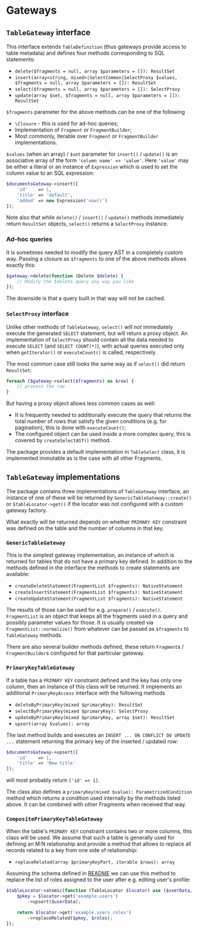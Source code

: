 # Gateways

## `TableGateway` interface

This interface extends `TableDefinition` (thus gateways provide access to table metadata) and defines
four methods corresponding to SQL statements:
 * `delete($fragments = null, array $parameters = []): ResultSet`
 * `insert(array<string, mixed>|SelectCommon|SelectProxy $values, $fragments = null, array $parameters = []): ResultSet`
 * `select($fragments = null, array $parameters = []): SelectProxy`
 * `update(array $set, $fragments = null, array $parameters = []): ResultSet`

`$fragments` parameter for the above methods can be one of the following
 * `\Closure` - this is used for ad-hoc queries;
 * Implementation of `Fragment` or `FragmentBuilder`;
 * Most commonly, iterable over `Fragment` or `FragmentBuilder` implementations.

`$values` (when an array) / `$set` parameter for `insert()` / `update()` is an associative array of the form
`'column name' => 'value'`. Here `'value'` may be either a literal or an instance of `Expression` which is used
to set the column value to an SQL expression:
```PHP
$documentsGateway->insert([
    'id'    => 1,
    'title' => 'default',
    'added' => new Expression('now()')
]);
```

Note also that while `delete()` / `insert()` / `update()` methods immediately return `ResultSet` objects,
`select()` returns a `SelectProxy` instance.

### Ad-hoc queries

It is sometimes needed to modify the query AST in a completely custom way. Passing a closure as `$fragments` to one of 
the above methods allows exactly this:
```PHP
$gateway->delete(function (Delete $delete) {
    // Modify the $delete query any way you like
});
```

The downside is that a query built in that way will not be cached.

### `SelectProxy` interface

Unlike other methods of `TableGateway`, `select()` *will not* immediately execute the generated `SELECT` statement,
but will return a proxy object. An implementation of `SelectProxy` should contain all the data needed to execute 
`SELECT` (and `SELECT COUNT(*)`), with actual queries executed only when `getIterator()` or `executeCount()` is called, 
respectively.

The most common case still looks the same way as if `select()` did return `ResultSet`:
```PHP
foreach ($gateway->select($fragments) as $row) {
    // process the row
}
```

But having a proxy object allows less common cases as well:
 * It is frequently needed to additionally execute the query that returns the total number of rows that satisfy 
   the given conditions (e.g. for pagination), this is done with `executeCount()`;
 * The configured object can be used inside a more complex query, this is covered by `createSelectAST()` method.

The package provides a default implementation in `TableSelect` class, it is implemented immutable as is the case with
all other Fragments.

## `TableGateway` implementations

The package contains three implementations of `TableGateway` interface, an instance of one of these will be returned by
`GenericTableGateway::create()` or `$tableLocator->get()` if the locator was not configured 
with a custom gateway factory.

What exactly will be returned depends on whether `PRIMARY KEY` constraint was defined on the table and the number
of columns in that key.

### `GenericTableGateway`

This is the simplest gateway implementation, an instance of which is returned for tables that do not have a primary key
defined. In addition to the methods defined in the interface the methods to create statements are available:
 * `createDeleteStatement(FragmentList $fragments): NativeStatement`
 * `createInsertStatement(FragmentList $fragments): NativeStatement`
 * `createUpdateStatement(FragmentList $fragments): NativeStatement`

The results of those can be used for e.g. `prepare()` / `execute()`. `FragmentList` is an object that keeps all
the fragments used in a query and possibly parameter values for those. It is usually created via
`FragmentList::normalize()` from whatever can be passed as `$fragments` to `TableGateway` methods.

There are also several builder methods defined, these return `Fragment`s / `FragmentBuilder`s configured for
that particular gateway.

### `PrimaryKeyTableGateway`

If a table has a `PRIMARY KEY` constraint defined and the key has only one column, then an instance of this class
will be returned. It implements an additional `PrimaryKeyAccess` interface with the following methods
 * `deleteByPrimaryKey(mixed $primaryKey): ResultSet`
 * `selectByPrimaryKey(mixed $primaryKey): SelectProxy`
 * `updateByPrimaryKey(mixed $primaryKey, array $set): ResultSet`
 * `upsert(array $values): array`

The last method builds and executes an `INSERT ... ON CONFLICT DO UPDATE ...` statement returning the primary key of
the inserted / updated row:
```PHP
$documentsGateway->upsert([
    'id'    => 1,
    'title' => 'New title'
]);
```
will most probably return `['id' => 1]`.

The class also defines a `primaryKey(mixed $value): ParametrizedCondition` method which returns a condition used internally 
by the methods listed above. It can be combined with other Fragments when received that way.


### `CompositePrimaryKeyTableGateway`

When the table's `PRIMARY KEY` constraint contains two or more columns, this class will be used. We assume that
such a table is generally used for defining an M:N relationship and provide a method that allows to replace 
all records related to a key from one side of relationship:
 * `replaceRelated(array $primaryKeyPart, iterable $rows): array`

Assuming the schema defined in [README](../README.md) we can use this method to replace the list of roles
assigned to the user after e.g. editing user's profile:
```PHP
$tableLocator->atomic(function (TableLocator $locator) use ($userData, $roles) {
    $pkey = $locator->get('example.users')
        ->upsert($userData);

    return $locator->get('example.users_roles')
        ->replaceRelated($pkey, $roles);
});
```
